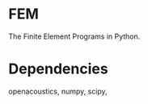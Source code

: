 FEM
===

The Finite Element Programs in Python.

Dependencies
============

openacoustics,
numpy,
scipy,
